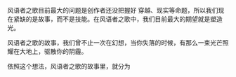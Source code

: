 风语者之歌目前最大的问题是创作者还没把握好 穿越、现实等命题，所以我们现在紧缺的是故事，而不是技能。在风语者之歌中，我们目前最大的期望就是塑造光。



风语者之歌的故事，我们曾不止一次在幻想，当你失落的时候，有那么一束光芒照耀在大地上，驱散你的阴霾。



依照这个想法，风语者之歌的故事里，就分为

